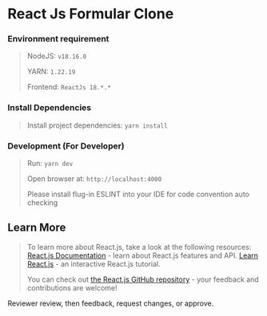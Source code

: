 # React Js Formular Clone

### Environment requirement
>
> NodeJS: `v18.16.0`
>
> YARN: `1.22.19`
>
>Frontend: `ReactJs 18.*.*`

### Install Dependencies
> Install project dependencies: `yarn install`

### Development (For Developer)
> Run: `yarn dev`
>
> Open browser at:  `http://localhost:4000`
> 
>
> Please install flug-in ESLINT into your IDE for code convention auto checking

## Learn More
> To learn more about React.js, take a look at the following resources:
> [React.js Documentation](https://legacy.reactjs.org/) - learn about React.js features and API.
> [Learn React.js](https://legacy.reactjs.org/docs/getting-started.html) - an interactive React.js tutorial.
> 
> You can check out [the React.js GitHub repository](https://github.com/linhuachung/store-ecom.git) - your feedback and contributions are welcome!

Reviewer review, then feedback, request changes, or approve. 

